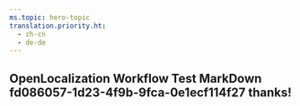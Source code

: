 ```yaml
---
ms.topic: hero-topic
translation.priority.ht: 
  - zh-cn
  - de-de
---
```

## OpenLocalization Workflow Test MarkDown fd086057-1d23-4f9b-9fca-0e1ecf114f27 thanks!
